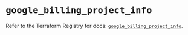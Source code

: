 # `google_billing_project_info`

Refer to the Terraform Registry for docs: [`google_billing_project_info`](https://registry.terraform.io/providers/hashicorp/google/6.17.0/docs/resources/billing_project_info).
